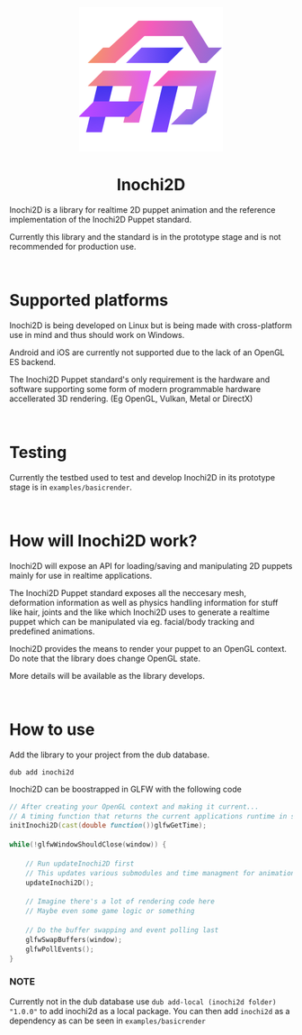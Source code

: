 <p align="center">
  <img width="256" height="256" src="logo.png">
  <center>
    <h1>Inochi2D</h1>
  </center>
</p>

Inochi2D is a library for realtime 2D puppet animation and the reference implementation of the Inochi2D Puppet standard.

Currently this library and the standard is in the prototype stage and is not recommended for production use.

&nbsp;

# Supported platforms
Inochi2D is being developed on Linux but is being made with cross-platform use in mind and thus should work on Windows.

Android and iOS are currently not supported due to the lack of an OpenGL ES backend.

The Inochi2D Puppet standard's only requirement is the hardware and software supporting some form of modern programmable hardware accellerated 3D rendering. (Eg OpenGL, Vulkan, Metal or DirectX)

&nbsp;

# Testing
Currently the testbed used to test and develop Inochi2D in its prototype stage is in `examples/basicrender`.

&nbsp;

# How will Inochi2D work?
Inochi2D will expose an API for loading/saving and manipulating 2D puppets mainly for use in realtime applications.

The Inochi2D Puppet standard exposes all the neccesary mesh, deformation information as well as physics handling information for stuff like hair, joints and the like which Inochi2D uses to generate a realtime puppet which can be manipulated via eg. facial/body tracking and predefined animations.

Inochi2D provides the means to render your puppet to an OpenGL context. Do note that the library does change OpenGL state.

More details will be available as the library develops.

&nbsp;

# How to use
Add the library to your project from the dub database.
```
dub add inochi2d
```

Inochi2D can be boostrapped in GLFW with the following code
```d
// After creating your OpenGL context and making it current...
// A timing function that returns the current applications runtime in seconds and milliseconds is needed
initInochi2D(cast(double function())glfwGetTime);

while(!glfwWindowShouldClose(window)) {

    // Run updateInochi2D first
    // This updates various submodules and time managment for animation
    updateInochi2D();

    // Imagine there's a lot of rendering code here
    // Maybe even some game logic or something

    // Do the buffer swapping and event polling last
    glfwSwapBuffers(window);
    glfwPollEvents();
}
```

### NOTE
Currently not in the dub database use `dub add-local (inochi2d folder) "1.0.0"` to add inochi2d as a local package. You can then add `inochi2d` as a dependency as can be seen in `examples/basicrender`